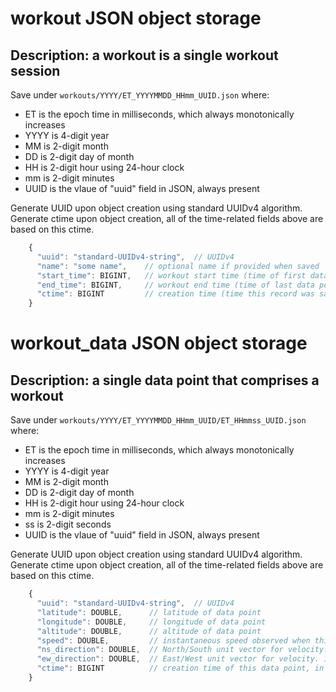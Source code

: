 # workout JSON object storage
## Description: a workout is a single workout session
Save under `workouts/YYYY/ET_YYYYMMDD_HHmm_UUID.json`
where:
 * ET is the epoch time in milliseconds, which always monotonically increases
 * YYYY is 4-digit year
 * MM is 2-digit month
 * DD is 2-digit day of month
 * HH is 2-digit hour using 24-hour clock
 * mm is 2-digit minutes
 * UUID is the vlaue of "uuid" field in JSON, always present

Generate UUID upon object creation using standard UUIDv4 algorithm.
Generate ctime upon object creation, all of the time-related fields above are based on this ctime.

```javascript
    {
      "uuid": "standard-UUIDv4-string",  // UUIDv4
      "name": "some name",    // optional name if provided when saved
      "start_time": BIGINT,   // workout start time (time of first data point) in UNIX epoch time, in milliseconds
      "end_time": BIGINT,     // workout end time (time of last data point) in UNIX epoch time, in milliseconds
      "ctime": BIGINT         // creation time (time this record was saved) in UNIX epcoh time, in milliseconds
    }
```

# workout_data JSON object storage
## Description: a single data point that comprises a workout
Save under `workouts/YYYY/ET_YYYYMMDD_HHmm_UUID/ET_HHmmss_UUID.json`
where:
 * ET is the epoch time in milliseconds, which always monotonically increases
 * YYYY is 4-digit year
 * MM is 2-digit month
 * DD is 2-digit day of month
 * HH is 2-digit hour using 24-hour clock
 * mm is 2-digit minutes
 * ss is 2-digit seconds
 * UUID is the vlaue of "uuid" field in JSON, always present

Generate UUID upon object creation using standard UUIDv4 algorithm.
Generate ctime upon object creation, all of the time-related fields above are based on this ctime.


```javascript
    {
      "uuid": "standard-UUIDv4-string",  // UUIDv4
      "latitude": DOUBLE,      // latitude of data point
      "longitude": DOUBLE,     // longitude of data point
      "altitude": DOUBLE,      // altitude of data point
      "speed": DOUBLE,         // instantaneous speed observed when this data point was recorded
      "ns_direction": DOUBLE,  // North/South unit vector for velocity. 1 is due North, -1 is due South
      "ew_direction": DOUBLE,  // East/West unit vector for velocity. 1 is due East, -1 is due West
      "ctime": BIGINT          // creation time of this data point, in UNIX epoch milliseconds
    }
```
